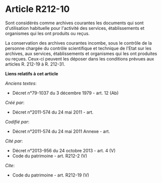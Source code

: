 # Article R212-10

Sont considérés comme archives courantes les documents qui sont d'utilisation habituelle pour l'activité des services,
établissements et organismes qui les ont produits ou reçus.

La conservation des archives courantes incombe, sous le contrôle de la personne chargée du contrôle scientifique et technique
de l'Etat sur les archives, aux services, établissements et organismes qui les ont produites ou reçues. Ceux-ci peuvent les
déposer dans les conditions prévues aux articles R. 212-19 à R. 212-31.

**Liens relatifs à cet article**

_Anciens textes_:

  - Décret n°79-1037 du 3 décembre 1979 - art. 12 (Ab)

_Créé par_:

  - Décret n°2011-574 du 24 mai 2011  - art.

_Codifié par_:

  - Décret n°2011-574 du 24 mai 2011 Annexe - art.

_Cité par_:

  - Décret n°2013-956 du 24 octobre 2013 - art. 4 (V)
  - Code du patrimoine - art. R212-2 (V)

_Cite_:

  - Code du patrimoine - art. R212-19 (V)

